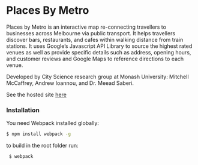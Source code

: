 # Places By Metro

Places by Metro is an interactive map re-connecting travellers to businesses across Melbourne via public transport. It helps travellers discover bars, restaurants, and cafes within walking distance from train stations. It uses Google’s Javascript API Library to source the highest rated venues as well as provide specific details such as address, opening hours, and customer reviews and Google Maps to reference directions to each venue. 

Developed by City Science research group at Monash University: Mitchell McCaffrey, Andrew Ioannou, and Dr. Meead Saberi.

See the hosted site [here](http://monash.edu/research/city-science/placesbymetro/)

### Installation

You need Webpack installed globally:

```sh
$ npm install webpack -g
```

to build in the root folder run:
```sh
 $ webpack
```